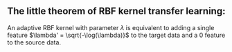## The little theorem of RBF kernel transfer learning:
An adaptive RBF kernel with parameter $\lambda$ is equivalent to adding a single feature $\lambda' = \sqrt{-\log(\lambda)}$ to the target data and a 0 feature to the source data.
